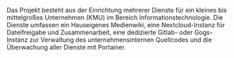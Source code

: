 Das Projekt besteht aus der Einrichtung mehrerer Dienste für ein kleines bis mittelgroßes Unternehmen (KMU) im Bereich Informationstechnologie. Die Dienste umfassen ein Hauseigenes Medienwiki, eine Nextcloud-Instanz für Dateifreigabe und Zusammenarbeit, eine dedizierte Gitlab- oder Gogs-Instanz zur Verwaltung des unternehmensinternen Quellcodes und die Überwachung aller Dienste mit Portainer. 
